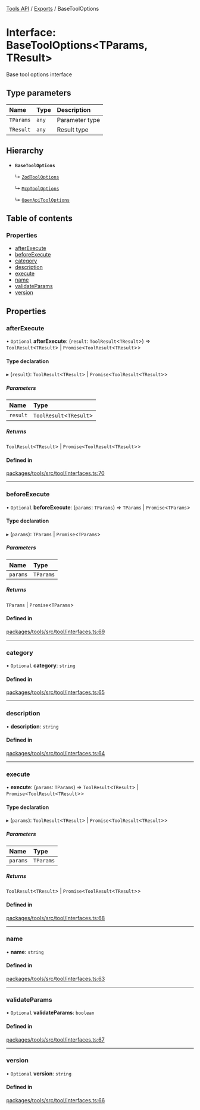 <!-- 
 ⚠️  AUTO-GENERATED FILE - DO NOT EDIT MANUALLY
 This file is automatically generated by scripts/docs-generator.js
 To make changes, edit the source TypeScript files or update the generator script
-->

[Tools API](../../) / [Exports](../modules) / BaseToolOptions

# Interface: BaseToolOptions\<TParams, TResult\>

Base tool options interface

## Type parameters

| Name | Type | Description |
| :------ | :------ | :------ |
| `TParams` | `any` | Parameter type |
| `TResult` | `any` | Result type |

## Hierarchy

- **`BaseToolOptions`**

  ↳ [`ZodToolOptions`](ZodToolOptions)

  ↳ [`McpToolOptions`](McpToolOptions)

  ↳ [`OpenApiToolOptions`](OpenApiToolOptions)

## Table of contents

### Properties

- [afterExecute](BaseToolOptions#afterexecute)
- [beforeExecute](BaseToolOptions#beforeexecute)
- [category](BaseToolOptions#category)
- [description](BaseToolOptions#description)
- [execute](BaseToolOptions#execute)
- [name](BaseToolOptions#name)
- [validateParams](BaseToolOptions#validateparams)
- [version](BaseToolOptions#version)

## Properties

### afterExecute

• `Optional` **afterExecute**: (`result`: `ToolResult`\<`TResult`\>) => `ToolResult`\<`TResult`\> \| `Promise`\<`ToolResult`\<`TResult`\>\>

#### Type declaration

▸ (`result`): `ToolResult`\<`TResult`\> \| `Promise`\<`ToolResult`\<`TResult`\>\>

##### Parameters

| Name | Type |
| :------ | :------ |
| `result` | `ToolResult`\<`TResult`\> |

##### Returns

`ToolResult`\<`TResult`\> \| `Promise`\<`ToolResult`\<`TResult`\>\>

#### Defined in

[packages/tools/src/tool/interfaces.ts:70](https://github.com/woojubb/robota/blob/b0cf7aa96e615a2c6055b8b6239ad3905ce992d6/packages/tools/src/tool/interfaces.ts#L70)

___

### beforeExecute

• `Optional` **beforeExecute**: (`params`: `TParams`) => `TParams` \| `Promise`\<`TParams`\>

#### Type declaration

▸ (`params`): `TParams` \| `Promise`\<`TParams`\>

##### Parameters

| Name | Type |
| :------ | :------ |
| `params` | `TParams` |

##### Returns

`TParams` \| `Promise`\<`TParams`\>

#### Defined in

[packages/tools/src/tool/interfaces.ts:69](https://github.com/woojubb/robota/blob/b0cf7aa96e615a2c6055b8b6239ad3905ce992d6/packages/tools/src/tool/interfaces.ts#L69)

___

### category

• `Optional` **category**: `string`

#### Defined in

[packages/tools/src/tool/interfaces.ts:65](https://github.com/woojubb/robota/blob/b0cf7aa96e615a2c6055b8b6239ad3905ce992d6/packages/tools/src/tool/interfaces.ts#L65)

___

### description

• **description**: `string`

#### Defined in

[packages/tools/src/tool/interfaces.ts:64](https://github.com/woojubb/robota/blob/b0cf7aa96e615a2c6055b8b6239ad3905ce992d6/packages/tools/src/tool/interfaces.ts#L64)

___

### execute

• **execute**: (`params`: `TParams`) => `ToolResult`\<`TResult`\> \| `Promise`\<`ToolResult`\<`TResult`\>\>

#### Type declaration

▸ (`params`): `ToolResult`\<`TResult`\> \| `Promise`\<`ToolResult`\<`TResult`\>\>

##### Parameters

| Name | Type |
| :------ | :------ |
| `params` | `TParams` |

##### Returns

`ToolResult`\<`TResult`\> \| `Promise`\<`ToolResult`\<`TResult`\>\>

#### Defined in

[packages/tools/src/tool/interfaces.ts:68](https://github.com/woojubb/robota/blob/b0cf7aa96e615a2c6055b8b6239ad3905ce992d6/packages/tools/src/tool/interfaces.ts#L68)

___

### name

• **name**: `string`

#### Defined in

[packages/tools/src/tool/interfaces.ts:63](https://github.com/woojubb/robota/blob/b0cf7aa96e615a2c6055b8b6239ad3905ce992d6/packages/tools/src/tool/interfaces.ts#L63)

___

### validateParams

• `Optional` **validateParams**: `boolean`

#### Defined in

[packages/tools/src/tool/interfaces.ts:67](https://github.com/woojubb/robota/blob/b0cf7aa96e615a2c6055b8b6239ad3905ce992d6/packages/tools/src/tool/interfaces.ts#L67)

___

### version

• `Optional` **version**: `string`

#### Defined in

[packages/tools/src/tool/interfaces.ts:66](https://github.com/woojubb/robota/blob/b0cf7aa96e615a2c6055b8b6239ad3905ce992d6/packages/tools/src/tool/interfaces.ts#L66)
